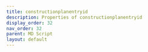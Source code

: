 ```yaml
---
title: constructionplanentryid
description: Properties of constructionplanentryid
display_order: 32
nav_order: 32
parent: MD Script
layout: default
---
```



